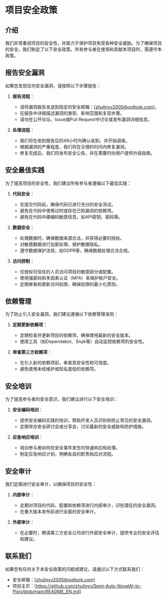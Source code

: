 # 项目安全政策

## 介绍

我们非常重视项目的安全性，并致力于保护项目免受各种安全威胁。为了确保项目的安全，我们制定了以下安全政策。所有参与者在使用和贡献本项目时，需遵守本政策。

## 报告安全漏洞

如果您发现任何安全漏洞，请按照以下步骤报告：

1. **报告流程**：
    - 请将漏洞报告发送到指定的安全邮箱：[zhulinyv2005@outlook.com]。
    - 在报告中详细描述漏洞的类型、影响范围和复现步骤。
    - 请勿在公开论坛、Issue或Pull Request中讨论或发布漏洞详细信息。

2. **处理流程**：
    - 我们将在收到报告后的48小时内确认收到，并开始调查。
    - 根据漏洞的严重程度，我们将在合理的时间内修复漏洞。
    - 修复完成后，我们将发布安全公告，并在需要时向用户提供升级指南。

## 安全最佳实践

为了提高项目的安全性，我们建议所有参与者遵循以下最佳实践：

1. **代码安全**：
    - 在提交代码前，确保代码已进行充分的安全测试。
    - 避免在代码中使用过时或存在已知漏洞的依赖项。
    - 避免在代码中硬编码敏感信息，如API密钥、密码等。

2. **数据安全**：
    - 处理数据时，确保数据来源合法，并获得必要的授权。
    - 对敏感数据进行加密处理，保护数据隐私。
    - 遵守数据保护法规，如GDPR等，确保数据处理合法合规。

3. **访问控制**：
    - 仅授权可信任的人员访问项目的敏感部分或配置。
    - 使用强密码和多因素认证（MFA）来保护账户安全。
    - 定期审查和更新访问权限，确保权限的最小化原则。

## 依赖管理

为了防止引入安全漏洞，我们建议遵循以下依赖管理准则：

1. **定期更新依赖项**：
    - 定期检查并更新项目的依赖项，确保使用最新的安全版本。
    - 使用工具（如Dependabot、Snyk等）自动监控依赖项的安全性。

2. **审查第三方依赖项**：
    - 在引入新的依赖项前，审查其安全性和可信度。
    - 避免使用未经维护或知名度低的依赖项。

## 安全培训

为了提高参与者的安全意识，我们建议进行以下安全培训：

1. **安全编码培训**：
    - 提供安全编码实践的培训，帮助开发人员识别和防止常见的安全漏洞。
    - 定期举办安全研讨会或分享会，讨论最新的安全威胁和防护措施。

2. **应急响应培训**：
    - 培训参与者如何在安全事件发生时快速响应和处理。
    - 制定应急响应计划，明确各自的职责和应对流程。

## 安全审计

我们定期进行安全审计，以确保项目的安全性：

1. **内部审计**：
    - 定期对项目的代码、配置和依赖项进行内部审计，识别潜在的安全漏洞。
    - 在重大版本发布前进行全面的安全审计。

2. **外部审计**：
    - 在必要时，聘请第三方安全公司进行外部安全审计，提供专业的安全评估和建议。

## 联系我们

如果您有任何关于本安全政策的问题或建议，请通过以下方式联系我们：

- 安全邮箱：[zhulinyv2005@outlook.com]
- 项目主页：[https://github.com/zhulinyv/Semi-Auto-NovelAI-to-Pixiv/blob/main/README_EN.md]
